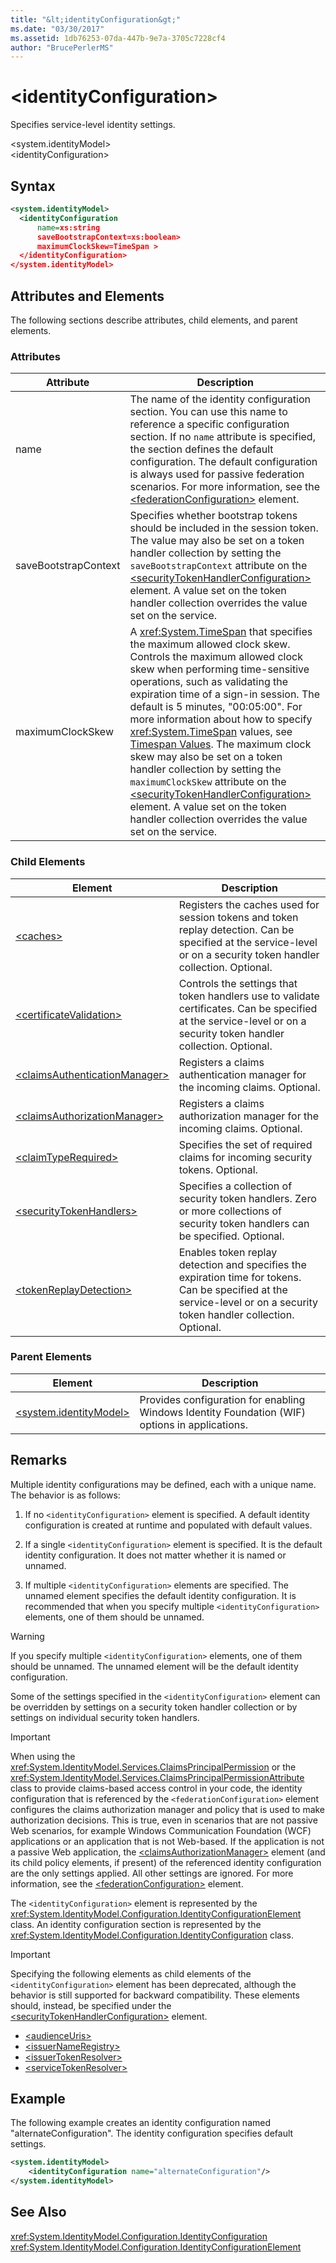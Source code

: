 ```yaml
---
title: "&lt;identityConfiguration&gt;"
ms.date: "03/30/2017"
ms.assetid: 1db76253-07da-447b-9e7a-3705c7228cf4
author: "BrucePerlerMS"
---
```

# &lt;identityConfiguration&gt;
Specifies service-level identity settings.  
  
 \<system.identityModel>  
\<identityConfiguration>  
  
## Syntax  
  
```xml  
<system.identityModel>  
  <identityConfiguration  
      name=xs:string  
      saveBootstrapContext=xs:boolean>  
      maximumClockSkew=TimeSpan >  
  </identityConfiguration>  
</system.identityModel>  
```  
  
## Attributes and Elements  
 The following sections describe attributes, child elements, and parent elements.  
  
### Attributes  
  
|Attribute|Description|  
|---------------|-----------------|  
|name|The name of the identity configuration section. You can use this name to reference a specific configuration section. If no `name` attribute is specified, the section defines the default configuration. The default configuration is always used for passive federation scenarios. For more information, see the [\<federationConfiguration>](../../../../../docs/framework/configure-apps/file-schema/windows-identity-foundation/federationconfiguration.md) element.|  
|saveBootstrapContext|Specifies whether bootstrap tokens should be included in the session token. The value may also be set on a token handler collection by setting the `saveBootstrapContext` attribute on the [\<securityTokenHandlerConfiguration>](../../../../../docs/framework/configure-apps/file-schema/windows-identity-foundation/securitytokenhandlerconfiguration.md) element. A value set on the token handler collection overrides the value set on the service.|  
|maximumClockSkew|A <xref:System.TimeSpan> that specifies the maximum allowed clock skew. Controls the maximum allowed clock skew when performing time-sensitive operations, such as validating the expiration time of a sign-in session. The default is 5 minutes, "00:05:00". For more information about how to specify <xref:System.TimeSpan> values, see [Timespan Values](../../../../../docs/framework/configure-apps/file-schema/windows-workflow-foundation/index.md). The maximum clock skew may also be set on a token handler collection by setting the `maximumClockSkew` attribute on the [\<securityTokenHandlerConfiguration>](../../../../../docs/framework/configure-apps/file-schema/windows-identity-foundation/securitytokenhandlerconfiguration.md) element. A value set on the token handler collection overrides the value set on the service.|  
  
### Child Elements  
  
|Element|Description|  
|-------------|-----------------|  
|[\<caches>](../../../../../docs/framework/configure-apps/file-schema/windows-identity-foundation/caches.md)|Registers the caches used for session tokens and token replay detection. Can be specified at the service-level or on a security token handler collection. Optional.|  
|[\<certificateValidation>](../../../../../docs/framework/configure-apps/file-schema/windows-identity-foundation/certificatevalidation.md)|Controls the settings that token handlers use to validate certificates. Can be specified at the service-level or on a security token handler collection. Optional.|  
|[\<claimsAuthenticationManager>](../../../../../docs/framework/configure-apps/file-schema/windows-identity-foundation/claimsauthenticationmanager.md)|Registers a claims authentication manager for the incoming claims. Optional.|  
|[\<claimsAuthorizationManager>](../../../../../docs/framework/configure-apps/file-schema/windows-identity-foundation/claimsauthorizationmanager.md)|Registers a claims authorization manager for the incoming claims. Optional.|  
|[\<claimTypeRequired>](../../../../../docs/framework/configure-apps/file-schema/windows-identity-foundation/claimtyperequired.md)|Specifies the set of required claims for incoming security tokens. Optional.|  
|[\<securityTokenHandlers>](../../../../../docs/framework/configure-apps/file-schema/windows-identity-foundation/securitytokenhandlers.md)|Specifies a collection of security token handlers. Zero or more collections of security token handlers can be specified. Optional.|  
|[\<tokenReplayDetection>](../../../../../docs/framework/configure-apps/file-schema/windows-identity-foundation/tokenreplaydetection.md)|Enables token replay detection and specifies the expiration time for tokens. Can be specified at the service-level or on a security token handler collection. Optional.|  
  
### Parent Elements  
  
|Element|Description|  
|-------------|-----------------|  
|[\<system.identityModel>](../../../../../docs/framework/configure-apps/file-schema/windows-identity-foundation/system-identitymodel.md)|Provides configuration for enabling Windows Identity Foundation (WIF) options in applications.|  
  
## Remarks  
 Multiple identity configurations may be defined, each with a unique name. The behavior is as follows:  
  
1.  If no `<identityConfiguration>` element is specified. A default identity configuration is created at runtime and populated with default values.  
  
2.  If a single `<identityConfiguration>` element is specified. It is the default identity configuration. It does not matter whether it is named or unnamed.  
  
3.  If multiple `<identityConfiguration>` elements are specified. The unnamed element specifies the default identity configuration. It is recommended that when you specify multiple `<identityConfiguration>` elements, one of them should be unnamed.  
  
> [!WARNING]
>  If you specify multiple `<identityConfiguration>` elements, one of them should be unnamed. The unnamed element will be the default identity configuration.  
  
 Some of the settings specified in the `<identityConfiguration>` element can be overridden by settings on a security token handler collection or by settings on individual security token handlers.  
  
> [!IMPORTANT]
>  When using the <xref:System.IdentityModel.Services.ClaimsPrincipalPermission> or the <xref:System.IdentityModel.Services.ClaimsPrincipalPermissionAttribute> class to provide claims-based access control in your code, the identity configuration that is referenced by the `<federationConfiguration>` element configures the claims authorization manager and policy that is used to make authorization decisions. This is true, even in scenarios that are not passive Web scenarios, for example Windows Communication Foundation (WCF) applications or an application that is not Web-based. If the application is not a passive Web application, the [\<claimsAuthorizationManager>](../../../../../docs/framework/configure-apps/file-schema/windows-identity-foundation/claimsauthorizationmanager.md) element (and its child policy elements, if present) of the referenced identity configuration are the only settings applied. All other settings are ignored. For more information, see the [\<federationConfiguration>](../../../../../docs/framework/configure-apps/file-schema/windows-identity-foundation/federationconfiguration.md) element.  
  
 The `<identityConfiguration>` element is represented by the <xref:System.IdentityModel.Configuration.IdentityConfigurationElement> class. An identity configuration section is represented by the <xref:System.IdentityModel.Configuration.IdentityConfiguration> class.  
  
> [!IMPORTANT]
>  Specifying the following elements as child elements of the `<identityConfiguration>` element has been deprecated, although the behavior is still supported for backward compatibility. These elements should, instead, be specified under the [\<securityTokenHandlerConfiguration>](../../../../../docs/framework/configure-apps/file-schema/windows-identity-foundation/securitytokenhandlerconfiguration.md) element.  
>   
>  -   [\<audienceUris>](../../../../../docs/framework/configure-apps/file-schema/windows-identity-foundation/audienceuris.md)  
> -   [\<issuerNameRegistry>](../../../../../docs/framework/configure-apps/file-schema/windows-identity-foundation/issuernameregistry.md)  
> -   [\<issuerTokenResolver>](../../../../../docs/framework/configure-apps/file-schema/windows-identity-foundation/issuertokenresolver.md)  
> -   [\<serviceTokenResolver>](../../../../../docs/framework/configure-apps/file-schema/windows-identity-foundation/servicetokenresolver.md)  
  
## Example  
 The following example creates an identity configuration named "alternateConfiguration". The identity configuration specifies default settings.  
  
```xml  
<system.identityModel>  
    <identityConfiguration name="alternateConfiguration"/>  
</system.identityModel>  
```  
  
## See Also  
 <xref:System.IdentityModel.Configuration.IdentityConfiguration>  
 <xref:System.IdentityModel.Configuration.IdentityConfigurationElement>

